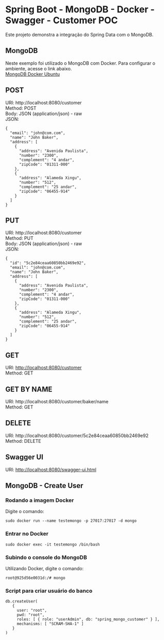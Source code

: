 # Spring Boot - MongoDB - Docker - Swagger - Customer POC
Este projeto demonstra a integração do Spring Data com o MongoDB.

## MongoDB
Neste exemplo foi utilizado o MongoDB com Docker. Para configurar o ambiente, acesse o link abaixo.  
[MongoDB Docker Ubuntu](http://maxidica.com/wp/mongodb-docker-ubuntu/)  

## POST
URI: http://localhost:8080/customer  
Method: POST  
Body: JSON (application/json) - raw  
JSON:  
```
{
  "email": "john@com.com",
  "name": "John Baker",
  "address": [
    {
      "address": "Avenida Paulista",
      "number": "2300",
      "complement": "4 andar",
      "zipCode": "01311-000"
    },
    {
      "address": "Alameda Xingu",
      "number": "512",
      "complement": "25 andar",
      "zipCode": "06455-914"
    }
  ]
}
```  

## PUT
URI: http://localhost:8080/customer  
Method: PUT  
Body: JSON (application/json) - raw  
JSON:  
```
{
  "id": "5c2e84ceaa60850bb2469e92",
  "email": "john@com.com",
  "name": "John Baker",
  "address": [
    {
      "address": "Avenida Paulista",
      "number": "2300",
      "complement": "4 andar",
      "zipCode": "01311-000"
    },
    {
      "address": "Alameda Xingu",
      "number": "512",
      "complement": "25 andar",
      "zipCode": "06455-914"
    }
  ]
}
```  

## GET
URI: [http://localhost:8080/customer](http://localhost:8080/customer)  
Method: GET  

## GET BY NAME
URI: http://localhost:8080/customer/baker/name  
Method: GET 

## DELETE
URI: http://localhost:8080/customer/5c2e84ceaa60850bb2469e92  
Method: DELETE  

## Swagger UI
URI: [http://localhost:8080/swagger-ui.html](http://localhost:8080/swagger-ui.html)  
  
  
## MongoDB - Create User
### Rodando a imagem Docker
Digite o comando:  

```
sudo docker run --name testemongo -p 27017:27017 -d mongo
```

### Entrar no Docker
```
sudo docker exec -it testemongo /bin/bash
```
### Subindo o console do MongoDB
Utilizando Docker, digite o comando:  

```
root@925d56e0031d:/# mongo
```

### Script para criar usuário do banco
```
db.createUser(
   {
     user: "root",
     pwd: "root",
     roles: [ { role: "userAdmin", db: "spring_mongo_customer" } ],
     mechanisms: [ "SCRAM-SHA-1" ]
   }
)
```